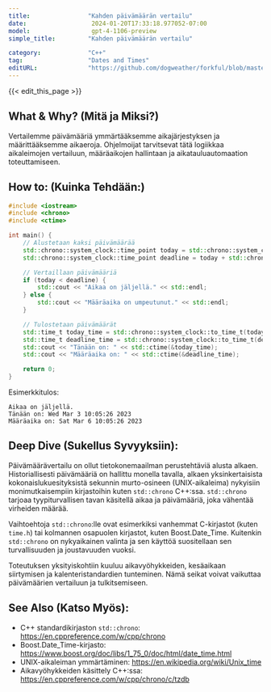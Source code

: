 ```yaml
---
title:                "Kahden päivämäärän vertailu"
date:                  2024-01-20T17:33:18.977052-07:00
model:                 gpt-4-1106-preview
simple_title:         "Kahden päivämäärän vertailu"

category:             "C++"
tag:                  "Dates and Times"
editURL:              "https://github.com/dogweather/forkful/blob/master/content/fi/cpp/comparing-two-dates.md"
---
```


{{< edit_this_page >}}

## What & Why? (Mitä ja Miksi?)
Vertailemme päivämääriä ymmärtääksemme aikajärjestyksen ja määrittääksemme aikaeroja. Ohjelmoijat tarvitsevat tätä logiikkaa aikaleimojen vertailuun, määräaikojen hallintaan ja aikatauluautomaation toteuttamiseen.

## How to: (Kuinka Tehdään:)
```C++
#include <iostream>
#include <chrono>
#include <ctime>

int main() {
    // Alustetaan kaksi päivämäärää
    std::chrono::system_clock::time_point today = std::chrono::system_clock::now();
    std::chrono::system_clock::time_point deadline = today + std::chrono::hours(72); // 3 päivän päästä

    // Vertaillaan päivämääriä
    if (today < deadline) {
        std::cout << "Aikaa on jäljellä." << std::endl;
    } else {
        std::cout << "Määräaika on umpeutunut." << std::endl;
    }

    // Tulostetaan päivämäärät
    std::time_t today_time = std::chrono::system_clock::to_time_t(today);
    std::time_t deadline_time = std::chrono::system_clock::to_time_t(deadline);
    std::cout << "Tänään on: " << std::ctime(&today_time);
    std::cout << "Määräaika on: " << std::ctime(&deadline_time);

    return 0;
}
```
Esimerkkitulos:
```
Aikaa on jäljellä.
Tänään on: Wed Mar 3 10:05:26 2023
Määräaika on: Sat Mar 6 10:05:26 2023
```

## Deep Dive (Sukellus Syvyyksiin):
Päivämäärävertailu on ollut tietokonemaailman perustehtäviä alusta alkaen. Historiallisesti päivämääriä on hallittu monella tavalla, alkaen yksinkertaisista kokonaislukuesityksistä sekunnin murto-osineen (UNIX-aikaleima) nykyisiin monimutkaisempiin kirjastoihin kuten `std::chrono` C++:ssa. `std::chrono` tarjoaa tyypiturvallisen tavan käsitellä aikaa ja päivämääriä, joka vähentää virheiden määrää.

Vaihtoehtoja `std::chrono`:lle ovat esimerkiksi vanhemmat C-kirjastot (kuten `time.h`) tai kolmannen osapuolen kirjastot, kuten Boost.Date_Time. Kuitenkin `std::chrono` on nykyaikainen valinta ja sen käyttöä suositellaan sen turvallisuuden ja joustavuuden vuoksi.

Toteutuksen yksityiskohtiin kuuluu aikavyöhykkeiden, kesäaikaan siirtymisen ja kalenteristandardien tunteminen. Nämä seikat voivat vaikuttaa päivämäärien vertailuun ja tulkitsemiseen.

## See Also (Katso Myös):
- C++ standardikirjaston `std::chrono`: https://en.cppreference.com/w/cpp/chrono
- Boost.Date_Time-kirjasto: https://www.boost.org/doc/libs/1_75_0/doc/html/date_time.html
- UNIX-aikaleiman ymmärtäminen: https://en.wikipedia.org/wiki/Unix_time
- Aikavyöhykkeiden käsittely C++:ssa: https://en.cppreference.com/w/cpp/chrono/c/tzdb
